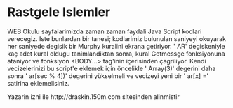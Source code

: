 # Rastgele Islemler

WEB Okulu sayfalarimizda zaman zaman faydali Java Script kodlari
verecegiz. Iste bunlardan bir tanesi; kodlarimiz bulunulan saniyeyi
okuyarak her saniyede degisik bir Murphy kuralini ekrana getiriyor. '
AR' degiskeniyle kaç adet kural oldugu tanimlandiktan sonra, kural
Getmessge fonksiyonuna ataniyor ve fonksiyon <BODY...> tag'inin
içerisinden çagriliyor. Kendi vecizelerinizi bu script'e eklemek için
öncelikle ' Array(3)' degerini daha sonra ' ar[sec % 4])' degerini
yükselmeli ve vecizeyi yeni bir ' ar[x] =' satirina eklemelisiniz.
<HTML><HEAD><TITLE>Rastgele Vecizeler</TITLE><SCRIPT LANGUAGE='
JavaScript' ><!--function getMessage() {var ar = new Array(3)ar[0] = '
HiÃ§ bir is gÃ¶rÃ¼ndÃ¼gÃ¼ kadar kolay degildir.'ar[1] = ' Her is
tahmin ettiginizden Ã§ok vakit alir.'ar[2] = ' Yanlis gitme olasiligi
olan her is yanlis gider.'ar[3] = ' Bir takim islerin yanlis gitme
olasiligi varsa size en Ã§ok zarar verecek olani yanlis gider.'var now
= new Date()var sec = now.getSeconds()alert(' Murphy Kanunu:\r' +
ar[sec % 4])}//--></SCRIPT></HEAD><BODY onLoad=' getMessage()'
></BODY></HTML> Yazarin izni ile http://draskin.150m.com sitesinden
alinmistir




